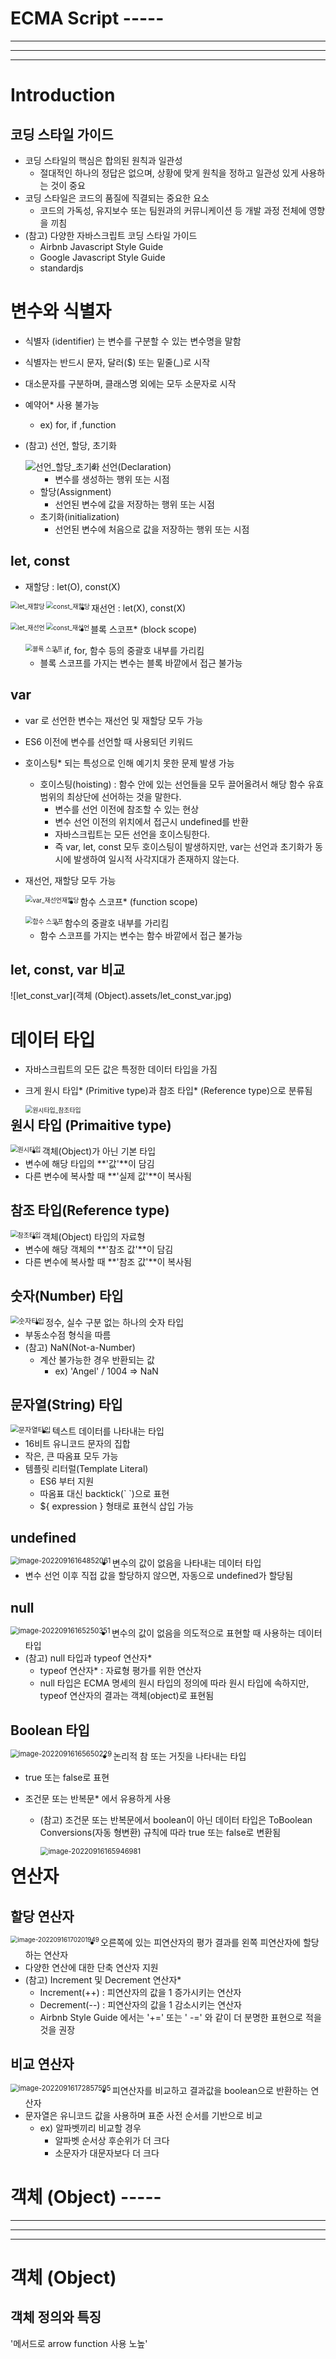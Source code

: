 # ECMA Script -----

---

---

---

# Introduction

## 코딩 스타일 가이드

- 코딩 스타일의 핵심은 합의된 원칙과 일관성
  - 절대적인 하나의 정답은 없으며, 상황에 맞게 원칙을 정하고 일관성 있게 사용하는 것이 중요
- 코딩 스타일은 코드의 품질에 직결되는 중요한 요소
  - 코드의 가독성, 유지보수 또는 팀원과의 커뮤니케이션 등 개발 과정 전체에 영향을 끼침
- (참고) 다양한 자바스크립트 코딩 스타일 가이드
  - Airbnb Javascript Style Guide
  - Google Javascript Style Guide
  - standardjs



# 변수와 식별자

- 식별자 (identifier) 는 변수를 구분할 수 있는 변수명을 말함

- 식별자는 반드시 문자, 달러($) 또는 밑줄(_)로 시작

- 대소문자를 구분하며, 클래스명 외에는 모두 소문자로 시작

- 예약어* 사용 불가능

  - ex) for, if ,function

- (참고) 선언, 할당, 초기화

  <img src="객체 (Object).assets/선언_할당_초기화.jpg" alt="선언_할당_초기화" style="max-height:80%; max-width:60%;" align="left" />

  - 선언(Declaration)
    - 변수를 생성하는 행위 또는 시점
  - 할당(Assignment)
    - 선언된 변수에 값을 저장하는 행위 또는 시점
  - 초기화(initialization)
    - 선언된 변수에 처음으로 값을 저장하는 행위 또는 시점



## let, const

- 재할당 : let(O), const(X)

<img src="객체 (Object).assets/let_재할당.jpg" alt="let_재할당" style="zoom: 71%;" align="left" />

<img src="객체 (Object).assets/const_재할당.jpg" alt="const_재할당" style="zoom:72%;" align="left"/>

- 재선언 : let(X), const(X)

<img src="객체 (Object).assets/let_재선언.png" alt="let_재선언" style="zoom: 71%;" align="left" />

<img src="객체 (Object).assets/const_재선언.jpg" alt="const_재선언" style="zoom:71%;" align="left"/>

- 블록 스코프* (block scope)

  <img src="객체 (Object).assets/블록 스코프-166330857673621.jpg" alt="블록 스코프" style="zoom:71%;" align="left"/>

  - if, for, 함수 등의 중괄호 내부를 가리킴
  - 블록 스코프를 가지는 변수는 블록 바깥에서 접근 불가능



## var

- var 로 선언한 변수는 재선언 및 재할당 모두 가능

- ES6 이전에 변수를 선언할 때 사용되던 키워드

- 호이스팅* 되는 특성으로 인해 예기치 못한 문제 발생 가능

  - 호이스팅(hoisting) : 함수 안에 있는 선언들을 모두 끌어올려서 해당 함수 유효 범위의 최상단에 선어하는 것을 말한다.
    - 변수를 선언 이전에 참조할 수 있는 현상
    - 변수 선언 이전의 위치에서 접근시 undefined를 반환
    - 자바스크립트는 모든 선언을 호이스팅한다.
    - 즉 var, let, const 모두 호이스팅이 발생하지만, var는 선언과 초기화가 동시에 발생하여 일시적 사각지대가 존재하지 않는다.

- 재선언, 재할당 모두 가능

  <img src="객체 (Object).assets/var_재선언재할당.jpg" alt="var_재선언재할당" style="zoom:71%;" align="left"/>

- 함수 스코프* (function scope)

  <img src="객체 (Object).assets/함수 스코프.jpg" alt="함수 스코프" style="zoom:72%;" align='left'/>

  - 함수의 중괄호 내부를 가리킴
  - 함수 스코프를 가지는 변수는 함수 바깥에서 접근 불가능



## let, const, var 비교

![let_const_var](객체 (Object).assets/let_const_var.jpg)



# 데이터 타입

- 자바스크립트의 모든 값은 특정한 데이터 타입을 가짐

- 크게 원시 타입* (Primitive type)과 참조 타입* (Reference type)으로 분류됨

  <img src="객체 (Object).assets/원시타입_참조타입.jpg" alt="원시타입_참조타입" style="zoom:71%;" align='left'/>



## 원시 타입 (Primaitive type)

<img src="객체 (Object).assets/원시타입.jpg" alt="원시타입" style="zoom:72%;" align='left'/>

- 객체(Object)가 아닌 기본 타입
- 변수에 해당 타입의 **'값'**이 담김
- 다른 변수에 복사할 때 **'실제 값'**이 복사됨



## 참조 타입(Reference type)

<img src="객체 (Object).assets/참조타입.jpg" alt="참조타입" style="zoom:72%;" align='left'/>

- 객체(Object) 타입의 자료형
- 변수에 해당 객체의 **'참조 값'**이 담김
- 다른 변수에 복사할 때 **'참조 값'**이 복사됨



## 숫자(Number) 타입

<img src="객체 (Object).assets/숫자타입.jpg" alt="숫자타입" style="zoom:80%;" align='left'/>

- 정수, 실수 구분 없는 하나의 숫자 타입
- 부동소수점 형식을 따름
- (참고) NaN(Not-a-Number)
  - 계산 불가능한 경우 반환되는 값
    - ex) 'Angel' / 1004 => NaN



## 문자열(String) 타입

<img src="객체 (Object).assets/문자열타입.jpg" alt="문자열타입" style="zoom:80%;" align='left'/>

- 텍스트 데이터를 나타내는 타입
- 16비트 유니코드 문자의 집합
- 작은, 큰 따옴표 모두 가능
- 템플릿 리터럴(Template Literal)
  - ES6  부터 지원
  - 따옴표 대신 backtick(\` `)으로 표현
  - ${ expression } 형태로 표현식 삽입 가능



## undefined

<img src="객체 (Object).assets/image-20220916164852061.png" alt="image-20220916164852061" style="zoom:80%;" align='left'/>

- 변수의 값이 없음을 나타내는 데이터 타입
- 변수 선언 이후 직접 값을 할당하지 않으면, 자동으로 undefined가 할당됨



## null

<img src="객체 (Object).assets/image-20220916165250351.png" alt="image-20220916165250351" style="zoom:80%;" align='left'/>

- 변수의 값이 없음을 의도적으로 표현할 때 사용하는 데이터 타입
- (참고) null 타입과 typeof 연산자*
  - typeof 연산자* : 자료형 평가를 위한 연산자
  - null 타입은 ECMA 명세의 원시 타입의 정의에 따라 원시 타입에 속하지만, typeof 연산자의 결과는 객체(object)로 표현됨



## Boolean 타입

<img src="객체 (Object).assets/image-20220916165650229.png" alt="image-20220916165650229" style="zoom:80%;" align='left'/>

- 논리적 참 또는 거짓을 나타내는 타입

- true 또는 false로 표현

- 조건문 또는 반복문* 에서 유용하게 사용

  - (참고) 조건문 또는 반복문에서 boolean이 아닌 데이터 타입은 ToBoolean Conversions(자동 형변환) 규칙에 따라 true 또는 false로 변환됨

    <img src="객체 (Object).assets/image-20220916165946981.png" alt="image-20220916165946981" style="zoom:80%;" align='left'/>



# 연산자

## 할당 연산자

<img src="객체 (Object).assets/image-20220916170201949.png" alt="image-20220916170201949" style="zoom:71%;" align='left'/>

- 오른쪽에 있는 피연산자의 평가 결과를 왼쪽 피연산자에 할당하는 연산자
- 다양한 연산에 대한 단축 연산자 지원
- (참고) Increment 및 Decrement 연산자*
  - Increment(++) : 피연산자의 값을 1 증가시키는 연산자
  - Decrement(--) : 피연산자의 값을 1 감소시키는 연산자
  - Airbnb Style Guide 에서는 '+=' 또는 ' -=' 와 같이 더 분명한 표현으로 적을 것을 권장



## 비교 연산자

<img src="객체 (Object).assets/image-20220916172857595.png" alt="image-20220916172857595" style="zoom:80%;" align='left'/>

- 피연산자를 비교하고 결과값을 boolean으로 반환하는 연산자
- 문자열은 유니코드 값을 사용하며 표준 사전 순서를 기반으로 비교
  - ex) 알파벳끼리 비교할 경우
    - 알파벳 순서상 후순위가 더 크다
    - 소문자가 대문자보다 더 크다









# 객체 (Object) -----

---

---

---

# 객체 (Object)

## 객체 정의와 특징

'메서드로 arrow function 사용 노높'